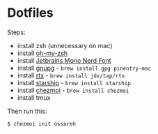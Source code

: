 # Dotfiles

Steps:

-   install zsh (unnecessary on mac)
-   install [oh-my-zsh](https://ohmyz.sh/#install)
-   install [Jetbrains Mono Nerd Font](https://www.nerdfonts.com/font-downloads)
-   install [gnupg](https://www.gnupg.org/) - `brew install gpg pinentry-mac`
-   install [rtx](https://rtx.pub) - `brew install jdx/tap/rtx`
-   install [starship](https://starship.rs/) - `brew install starship`
-   install [chezmoi](https://www.chezmoi.io/) - `brew install chezmoi`
-   install tmux

Then run this:

```shell
$ chezmoi init ossareh
```
